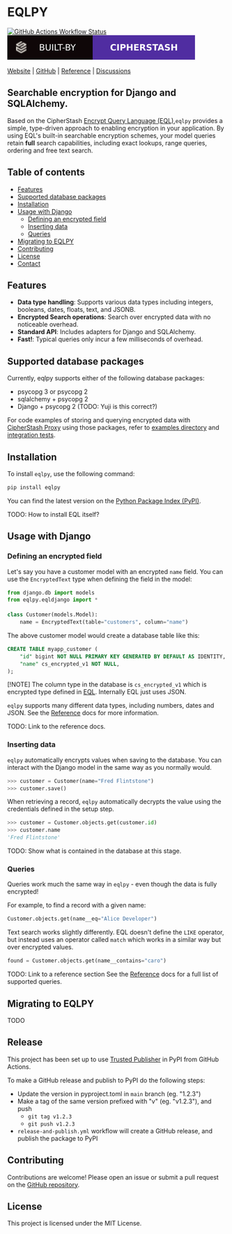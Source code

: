 # EQLPY

[![GitHub Actions Workflow Status](https://img.shields.io/github/actions/workflow/status/cipherstash/eqlpy/python-app.yml?style=for-the-badge)](https://github.com/cipherstash/eqlpy/actions/workflows/python-app.yml)
[![Built by CipherStash](https://raw.githubusercontent.com/cipherstash/meta/refs/heads/main/csbadge.svg)](https://cipherstash.com)

 [Website](https://cipherstash.com) | [GitHub](https://github.com/cipherstash/eqlpy) | [Reference](/reference/) | [Discussions](https://github.com/orgs/cipherstash/discussions)

## Searchable encryption for Django and SQLAlchemy.

Based on the CipherStash [Encrypt Query Language (EQL)](https://github.com/cipherstash/encrypt-query-language),`eqlpy` provides a simple, type-driven approach to enabling encryption in your application.
By using EQL's built-in searchable encryption schemes, your model queries retain **full** search capabilities, including exact lookups, range queries, ordering and free text search.

## Table of contents

- [Features](#features)
- [Supported database packages](#supported-database-packages)
- [Installation](#installation)
- [Usage with Django](#usage-with-django)
  - [Defining an encrypted field](#defining-an-encrypted-field)
  - [Inserting data](#inserting-data)
  - [Queries](#queries)
- [Migrating to EQLPY](#migrating-to-eqlpy)
- [Contributing](#contributing)
- [License](#license)
- [Contact](#contact)

## Features

- **Data type handling**: Supports various data types including integers, booleans, dates, floats, text, and JSONB.
- **Encrypted Search operations**: Search over encrypted data with no noticeable overhead.
- **Standard API**: Includes adapters for Django and SQLAlchemy.
- **Fast!**: Typical queries only incur a few milliseconds of overhead.

## Supported database packages

Currently, eqlpy supports either of the following database packages:

* psycopg 3 or psycopg 2
* sqlalchemy + psycopg 2
* Django + psycopg 2 (TODO: Yuji is this correct?)

For code examples of storing and querying encrypted data with [CipherStash Proxy](https://cipherstash.com/docs/getting-started/cipherstash-proxy) using those packages, refer to [examples directory](examples/) and [integration tests](tests/integration/).


## Installation

To install `eqlpy`, use the following command:

```bash
pip install eqlpy
```

You can find the latest version on the [Python Package Index (PyPI)](https://pypi.org/project/eqlpy).

TODO: How to install EQL itself?

## Usage with Django

### Defining an encrypted field

Let's say you have a customer model with an encrypted `name` field.
You can use the `EncryptedText` type when defining the field in the model:

```python
from django.db import models
from eqlpy.eqldjango import *

class Customer(models.Model):
    name = EncryptedText(table="customers", column="name")
```

The above customer model would create a database table like this:

```sql
CREATE TABLE myapp_customer (
    "id" bigint NOT NULL PRIMARY KEY GENERATED BY DEFAULT AS IDENTITY,
    "name" cs_encrypted_v1 NOT NULL,
);
```

[!NOTE]
The column type in the database is `cs_encrypted_v1` which is encrypted type defined in [EQL](https://github.com/cipherstash/encrypt-query-language/blob/main/docs/reference/PAYLOAD.md). Internally EQL just uses JSON.

`eqlpy` supports many different data types, including numbers, dates and JSON.
See the [Reference](#) docs for more information.

TODO: Link to the reference docs.


### Inserting data

`eqlpy` automatically encrypts values when saving to the database.
You can interact with the Django model in the same way as you normally would.

```py
>>> customer = Customer(name="Fred Flintstone")
>>> customer.save()
```

When retrieving a record, `eqlpy` automatically decrypts the value using the credentials
defined in the setup step.

```py
>>> customer = Customer.objects.get(customer.id)
>>> customer.name
'Fred Flintstone'
```

TODO: Show what is contained in the database at this stage.

### Queries

Queries work much the same way in `eqlpy` - even though the data is fully encrypted!

For example, to find a record with a given name:

```py
Customer.objects.get(name__eq="Alice Developer")
```

Text search works slightly differently.
EQL doesn't define the `LIKE` operator, but instead uses an operator called `match`
which works in a similar way but over encrypted values.

```py
found = Customer.objects.get(name__contains="caro")
```

TODO: Link to a reference section
See the [Reference](#) docs for a full list of supported queries.

## Migrating to EQLPY

TODO


## Release

This project has been set up to use [Trusted Publisher](https://docs.pypi.org/trusted-publishers/) in PyPI from GitHub Actions.

To make a GitHub release and publish to PyPI do the following steps:

* Update the version in pyproject.toml in `main` branch (eg. "1.2.3")
* Make a tag of the same version prefixed with "v" (eg. "v1.2.3"), and push
  * `git tag v1.2.3`
  * `git push v1.2.3`
* `release-and-publish.yml` workflow will create a GitHub release, and publish the package to PyPI

## Contributing

Contributions are welcome! Please open an issue or submit a pull request on the [GitHub repository](https://github.com/cipherstash/eqlpy).

## License

This project is licensed under the MIT License.
